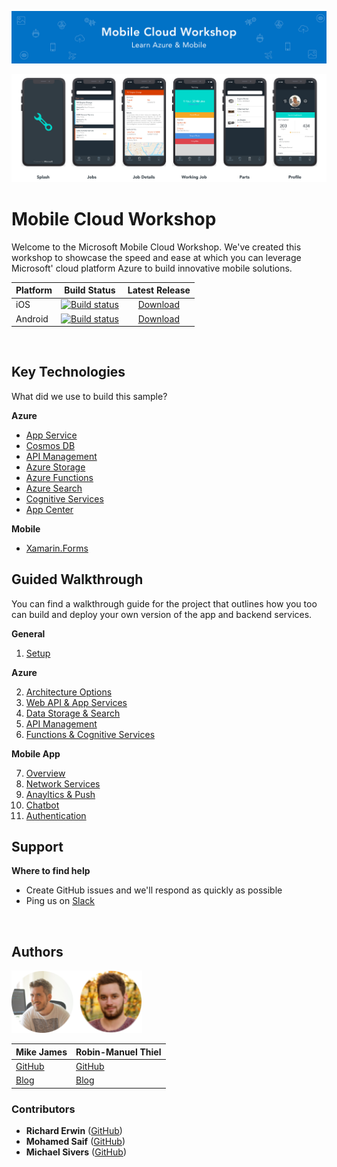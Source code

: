 ![Banner](Resources/WelcomeBanner.png)

<img src="Resources/Design/Design%20Board%20Final.png">

# Mobile Cloud Workshop

Welcome to the Microsoft Mobile Cloud Workshop. We've created this workshop to showcase the speed and ease at which you can leverage Microsoft' cloud platform Azure to build innovative mobile solutions.

| Platform | Build Status | Latest Release |
|---|:---:|:---:|
| iOS | [![Build status](https://build.appcenter.ms/v0.1/apps/364adcc6-160d-42c9-8bd4-f3b926584c38/branches/master/badge)](https://appcenter.ms) | [Download]() |
| Android | [![Build status](https://build.appcenter.ms/v0.1/apps/5865dd4d-0971-48b4-8755-598455ab8677/branches/master/badge)](https://appcenter.ms) | [Download]() |

&nbsp;

## Key Technologies 
What did we use to build this sample?

**Azure**

* [App Service](https://azure.microsoft.com/en-us/services/app-service/)
* [Cosmos DB](https://azure.microsoft.com/en-us/services/cosmos-db/)
* [API Management](https://azure.microsoft.com/en-us/services/api-management/)
* [Azure Storage](https://azure.microsoft.com/en-us/services/storage/)
* [Azure Functions](https://azure.microsoft.com/en-us/services/functions/)
* [Azure Search](https://azure.microsoft.com/en-us/services/search/)
* [Cognitive Services](https://azure.microsoft.com/en-us/services/cognitive-services/)
* [App Center](https://appcenter.ms/)

**Mobile**

* [Xamarin.Forms](https://www.xamarin.com/forms)

## Guided Walkthrough
You can find a walkthrough guide for the project that outlines how you too can build and deploy your own version of the app and backend services. 

**General**

1. [Setup](Walkthrough%20Guide/00_Setup/)

**Azure**

2. [Architecture Options](Walkthrough%20Guide/02_Architecture_Options)
3. [Web API & App Services](Walkthrough%20Guide/03_Web_API)
4. [Data Storage & Search](Walkthrough%20Guide/04_Data_Storage)
5. [API Management](Walkthrough%20Guide/05_API_Management)
6. [Functions & Cognitive Services](Walkthrough%20Guide/06_Functions_Cognitive_Services)

**Mobile App**

7. [Overview](Walkthrough%20Guide/07_Mobile_Overview)
8. [Network Services](Walkthrough%20Guide/08_Mobile_Network_Services)
9. [Anayltics & Push](09_Anayltics_Push/README.md)
10. [Chatbot](Walkthrough%20Guide/10_Chatbot)
11. [Authentication](Walkthrough%20Guide/11_Authentication)

## Support

**Where to find help**

* Create GitHub issues and we'll respond as quickly as possible 
* Ping us on [Slack](https://mobilecloudworkshop.slack.com)

&nbsp;

## Authors
<img src="Resources/authors.png?raw=true" height="100">

| Mike James  | Robin-Manuel Thiel |
| ----------- | ------------------ |
| [GitHub](https://github.com/MikeCodesDotNet) |   [GitHub](https://github.com/robinmanuelthiel)|
| [Blog](https://mikecodes.net) |   [Blog](https://pumpingco.de/) |

### Contributors
- **Richard Erwin** ([GitHub](https://github.com/rerwinx))
- **Mohamed Saif** ([GitHub](https://github.com/mohamedsaif))
- **Michael Sivers** ([GitHub](https://github.com/msivers))
